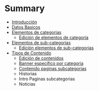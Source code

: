 # Summary

* [Introducción](README.md)
* [Datos Basicos](chapter1.md)
* [Elementos de categorias](edicion-intro-de-categoria.md)
  * [Edición de elementos de categoria](edicion-intro-de-categoria/edicion-de-elementos-de-categoria.md)
* [Elementos de sub-categorias](elementos-de-sub-categorias.md)
  * [Edición elementos de sub-categorias](elementos-de-sub-categorias/edicion-elementos-de-categorias.md)
* [Tipos de Contenido](tipos-de-contenido.md)
  * [Edición de contenidos](tipos-de-contenido/edicion-de-contenidos.md)
  * [Banner especifico por categoria](tipos-de-contenido/banner-especifico-por-categoria.md)
  * [Contenido paginas subcategorias](tipos-de-contenido/contenido-paginas-subcategorias.md)
  * Historias
  * Intro Paginas subcategorias
  * Noticias

